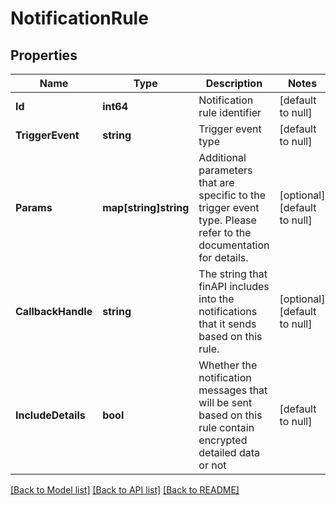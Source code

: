 # NotificationRule

## Properties
Name | Type | Description | Notes
------------ | ------------- | ------------- | -------------
**Id** | **int64** | Notification rule identifier | [default to null]
**TriggerEvent** | **string** | Trigger event type | [default to null]
**Params** | **map[string]string** | Additional parameters that are specific to the trigger event type. Please refer to the documentation for details. | [optional] [default to null]
**CallbackHandle** | **string** | The string that finAPI includes into the notifications that it sends based on this rule. | [optional] [default to null]
**IncludeDetails** | **bool** | Whether the notification messages that will be sent based on this rule contain encrypted detailed data or not | [default to null]

[[Back to Model list]](../README.md#documentation-for-models) [[Back to API list]](../README.md#documentation-for-api-endpoints) [[Back to README]](../README.md)


